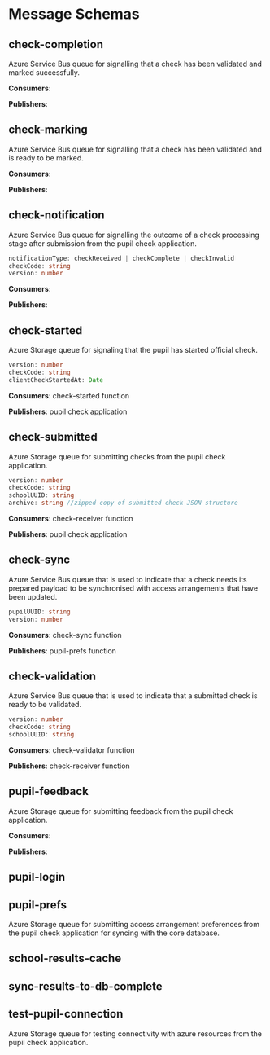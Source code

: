 
# Message Schemas

## check-completion
Azure Service Bus queue for signalling that a check has been validated and marked successfully.

**Consumers**:

**Publishers**:

## check-marking
Azure Service Bus queue for signalling that a check has been validated and is ready to be marked.

**Consumers**:

**Publishers**:

## check-notification
Azure Service Bus queue for signalling the outcome of a check processing stage after submission from the pupil check application.

```typescript
notificationType: checkReceived | checkComplete | checkInvalid
checkCode: string
version: number
```

**Consumers**:

**Publishers**:

## check-started
Azure Storage queue for signaling that the pupil has started official check.

```typescript
version: number
checkCode: string
clientCheckStartedAt: Date
```

**Consumers**: check-started function

**Publishers**: pupil check application

## check-submitted
Azure Storage queue for submitting checks from the pupil check application.
```typescript
version: number
checkCode: string
schoolUUID: string
archive: string //zipped copy of submitted check JSON structure
```

**Consumers**: check-receiver function

**Publishers**: pupil check application

## check-sync
Azure Service Bus queue that is used to indicate that a check needs its prepared payload to be synchronised with access arrangements that have been updated.
```typescript
pupilUUID: string
version: number
```

**Consumers**: check-sync function

**Publishers**: pupil-prefs function

## check-validation
Azure Service Bus queue that is used to indicate that a submitted check is ready to be validated.
```typescript
version: number
checkCode: string
schoolUUID: string
```

**Consumers**: check-validator function

**Publishers**: check-receiver function

## pupil-feedback
Azure Storage queue for submitting feedback from the pupil check application.

**Consumers**:

**Publishers**:

## pupil-login


## pupil-prefs
Azure Storage queue for submitting access arrangement preferences from the pupil check application for syncing with the core database.

## school-results-cache

## sync-results-to-db-complete


## test-pupil-connection
Azure Storage queue for testing connectivity with azure resources from the pupil check application.
